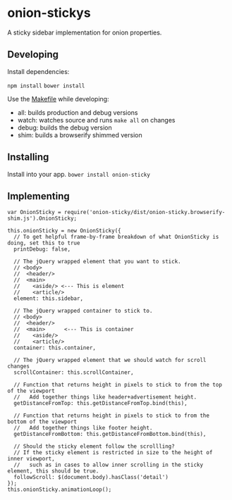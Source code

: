 # onion-stickys
A sticky sidebar implementation for onion properties.


## Developing
Install dependencies:

`npm install`
`bower install`

Use the [Makefile](Makefile) while developing:

* all: builds production and debug versions
* watch: watches source and runs `make all` on changes
* debug: builds the debug version
* shim: builds a browserify shimmed version

## Installing

Install into your app.
`bower install onion-sticky`

## Implementing
```
var OnionSticky = require('onion-sticky/dist/onion-sticky.browserify-shim.js').OnionSticky;

this.onionSticky = new OnionSticky({
  // To get helpful frame-by-frame breakdown of what OnionSticky is doing, set this to true
  printDebug: false,
  
  // The jQuery wrapped element that you want to stick.
  // <body>
  //  <header/>
  //  <main>
  //    <aside/> <--- This is element
  //    <article/>
  element: this.sidebar,
  
  // The jQuery wrapped container to stick to.
  // <body>
  //  <header/>
  //  <main>      <--- This is container
  //    <aside/>
  //    <article/>
  container: this.container,
  
  // The jQuery wrapped element that we should watch for scroll changes
  scrollContainer: this.scrollContainer,
  
  // Function that returns height in pixels to stick to from the top of the viewport
  //   Add together things like header+advertisement height.
  getDistanceFromTop: this.getDistanceFromTop.bind(this),

  // Function that returns height in pixels to stick to from the bottom of the viewport
  //   Add together things like footer height.
  getDistanceFromBottom: this.getDistanceFromBottom.bind(this),
  
  // Should the sticky element follow the scrollling?
  // If the sticky element is restricted in size to the height of inner viewport, 
  //   such as in cases to allow inner scrolling in the sticky element, this should be true.
  followScroll: $(document.body).hasClass('detail')
});
this.onionSticky.animationLoop();
```
